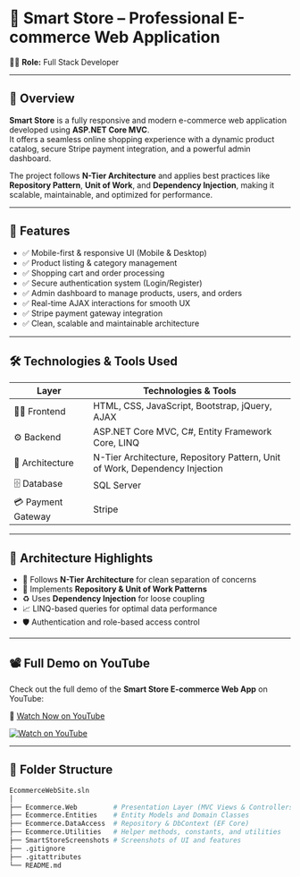 # 🛒 Smart Store – Professional E-commerce Web Application

🧑‍💻 **Role:** Full Stack Developer  

---

## 📌 Overview

**Smart Store** is a fully responsive and modern e-commerce web application developed using **ASP.NET Core MVC**.  
It offers a seamless online shopping experience with a dynamic product catalog, secure Stripe payment integration, and a powerful admin dashboard.

The project follows **N-Tier Architecture** and applies best practices like **Repository Pattern**, **Unit of Work**, and **Dependency Injection**, making it scalable, maintainable, and optimized for performance.

---

## 🚀 Features

- ✅ Mobile-first & responsive UI (Mobile & Desktop)
- ✅ Product listing & category management
- ✅ Shopping cart and order processing
- ✅ Secure authentication system (Login/Register)
- ✅ Admin dashboard to manage products, users, and orders
- ✅ Real-time AJAX interactions for smooth UX
- ✅ Stripe payment gateway integration
- ✅ Clean, scalable and maintainable architecture

---

## 🛠️ Technologies & Tools Used

| Layer             | Technologies & Tools                                                        |
|------------------|------------------------------------------------------------------------------|
| 👨‍💻 Frontend        | HTML, CSS, JavaScript, Bootstrap, jQuery, AJAX                             |
| ⚙️ Backend         | ASP.NET Core MVC, C#, Entity Framework Core, LINQ                           |
| 🧱 Architecture     | N-Tier Architecture, Repository Pattern, Unit of Work, Dependency Injection |
| 🗄️ Database         | SQL Server                                                                 |
| 💳 Payment Gateway | Stripe                                                                     |

---

## 🧰 Architecture Highlights

- 🔄 Follows **N-Tier Architecture** for clean separation of concerns
- 🧩 Implements **Repository & Unit of Work Patterns**
- ♻️ Uses **Dependency Injection** for loose coupling
- 📈 LINQ-based queries for optimal data performance
- 🛡️ Authentication and role-based access control

---

## 📽️ Full Demo on YouTube

Check out the full demo of the **Smart Store E-commerce Web App** on YouTube:

🔗 [Watch Now on YouTube](https://youtu.be/_wnARJr9ryA?si=1hDmApx1v8EeGxry)

[![Watch on YouTube](https://img.youtube.com/vi/_wnARJr9ryA/0.jpg)](https://youtu.be/_wnARJr9ryA?si=1hDmApx1v8EeGxry)


---

## 📂 Folder Structure

```bash
EcommerceWebSite.sln
│
├── Ecommerce.Web         # Presentation Layer (MVC Views & Controllers)
├── Ecommerce.Entities    # Entity Models and Domain Classes
├── Ecommerce.DataAccess  # Repository & DbContext (EF Core)
├── Ecommerce.Utilities   # Helper methods, constants, and utilities
├── SmartStoreScreenshots # Screenshots of UI and features
├── .gitignore
├── .gitattributes
└── README.md
